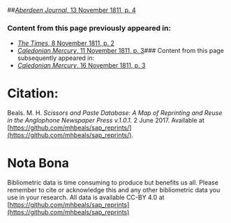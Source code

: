 ##[*Aberdeen Journal*, 13 November 1811, p. 4](https://mhbeals.github.io/sap_html/Aberdeen-Journal/Aberdeen-Journal-13-November-1811-p-4)

### Content from this page previously appeared in:
+ [*The Times*, 8 November 1811, p. 2](https://mhbeals.github.io/sap_html/The-Times/The-Times-8-November-1811-p-2)
+ [*Caledonian Mercury*, 11 November 1811, p. 3](https://mhbeals.github.io/sap_html/Caledonian-Mercury/Caledonian-Mercury-11-November-1811-p-3)### Content from this page subsequently appeared in:
+ [*Caledonian Mercury*, 16 November 1811, p. 3](https://mhbeals.github.io/sap_html/Caledonian-Mercury/Caledonian-Mercury-16-November-1811-p-3)
                    
# Citation: 

Beals. M. H. *Scissors and Paste Database: A Map of Reprinting and Reuse in the Anglophone Newspaper Press v.1.0.1.* 2 June 2017. Available at [https://github.com/mhbeals/sap_reprints/](https://github.com/mhbeals/sap_reprints/). 
                    
# Nota Bona

Bibliometric data is time consuming to produce but benefits us all. Please remember to cite or acknowledge this and any other bibliometric data you use in your research. All data is available CC-BY 4.0 at [https://github.com/mhbeals/sap_reprints](https://github.com/mhbeals/sap_reprints)